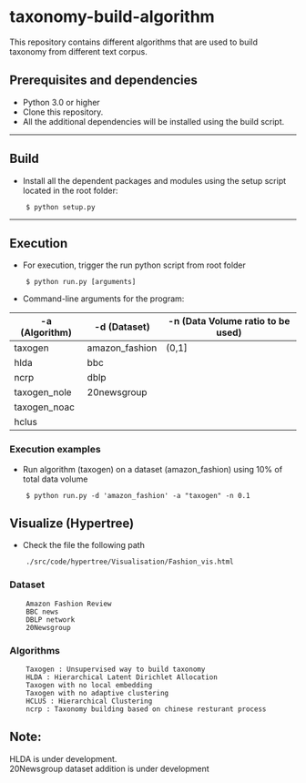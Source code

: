 # taxonomy-build-algorithm
This repository contains different algorithms that are used to build taxonomy from different text corpus.

## Prerequisites and dependencies

- Python 3.0 or higher
- Clone this repository.
- All the additional dependencies will be installed using the build script.

___

## Build

- Install all the dependent packages and modules using the setup script located in the root folder:
```
    $ python setup.py
```

___

## Execution

- For execution, trigger the run python script from root folder

```
    $ python run.py [arguments]
```

- Command-line arguments for the program:

 | -a (Algorithm) | -d (Dataset) |  -n (Data Volume ratio to be used)
 | -------- | -------- | -------- |
 | taxogen    | amazon_fashion  | (0,1] |
 | hlda       | bbc             |  |
 | ncrp       | dblp            |  |
 | taxogen_nole       | 20newsgroup     |  |
 | taxogen_noac       |                 |  |
 | hclus      |       |                 |  |


### Execution examples

- Run algorithm (taxogen) on a dataset (amazon_fashion) using 10% of total data volume

```
    $ python run.py -d 'amazon_fashion' -a "taxogen" -n 0.1

```

## Visualize (Hypertree)

- Check the file the following path 

```
    ./src/code/hypertree/Visualisation/Fashion_vis.html
```

### Dataset
```
    Amazon Fashion Review
    BBC news
    DBLP network
    20Newsgroup
```
### Algorithms
```
    Taxogen : Unsupervised way to build taxonomy
    HLDA : Hierarchical Latent Dirichlet Allocation
    Taxogen with no local embedding
    Taxogen with no adaptive clustering
    HCLUS : Hierarchical Clustering
    ncrp : Taxonomy building based on chinese resturant process
```
## Note:

HLDA is under development.<br/>
20Newsgroup dataset addition is under development
